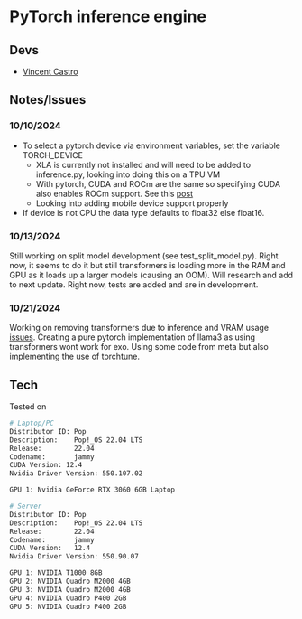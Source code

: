 # PyTorch inference engine

## Devs
- [Vincent Castro](https://github.com/risingsunomi)

## Notes/Issues
### 10/10/2024
- To select a pytorch device via environment variables, set the variable TORCH_DEVICE
  - XLA is currently not installed and will need to be added to inference.py, looking into doing this on a TPU VM
  - With pytorch, CUDA and ROCm are the same so specifying CUDA also enables ROCm support. See this [post](https://github.com/pytorch/pytorch/issues/55223#issuecomment-812587373)
  - Looking into adding mobile device support properly
- If device is not CPU the data type defaults to float32 else float16.

### 10/13/2024
Still working on split model development (see test_split_model.py). Right now, it seems to do it but still transformers is loading more in the RAM and GPU as it loads up a larger models (causing an OOM). Will research and add to next update. Right now, tests are added and are in development.

### 10/21/2024
Working on removing transformers due to inference and VRAM usage [issues](https://github.com/exo-explore/exo/pull/139#issuecomment-2424953962). Creating a pure pytorch implementation of llama3 as using transformers wont work for exo. Using some code from meta but also implementing the use of torchtune.

## Tech

Tested on

```bash
# Laptop/PC
Distributor ID: Pop
Description:    Pop!_OS 22.04 LTS
Release:        22.04
Codename:       jammy
CUDA Version: 12.4 
Nvidia Driver Version: 550.107.02

GPU 1: Nvidia GeForce RTX 3060 6GB Laptop
```
```bash
# Server
Distributor ID: Pop
Description:    Pop!_OS 22.04 LTS
Release:        22.04
Codename:       jammy
CUDA Version:   12.4
Nvidia Driver Version: 550.90.07

GPU 1: NVIDIA T1000 8GB
GPU 2: NVIDIA Quadro M2000 4GB
GPU 3: NVIDIA Quadro M2000 4GB
GPU 4: NVIDIA Quadro P400 2GB
GPU 5: NVIDIA Quadro P400 2GB 
```

